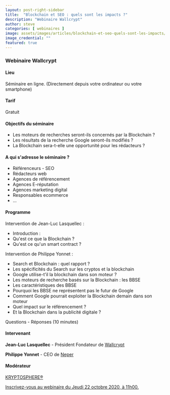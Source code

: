 ```yaml
---
layout: post-right-sidebar
title:  "Blockchain et SEO : quels sont les impacts ?"
description: "Webinaire Wallcrypt"
author: steve
categories: [ webinaires ]
image: assets/images/articles/blockchain-et-seo-quels-sont-les-impacts/1.jpg
image_credential: ""
featured: true
---
```


### Webinaire Wallcrypt

#### Lieu

Séminaire en ligne. (Directement depuis votre ordinateur ou votre smartphone)

#### Tarif

Gratuit

#### Objectifs du séminaire

- Les moteurs de recherches seront-ils concernés par la Blockchain ?
- Les résultats de la recherche Google seront-ils modifiés ?
- La Blockchain sera-t-elle une opportunité pour les rédacteurs ?

#### A qui s'adresse le séminaire ?

- Référenceurs - SEO
- Rédacteurs web
- Agences de référencement
- Agences E-réputation
- Agences marketing digital
- Responsables ecommerce
- ...

#### Programme

Intervention de Jean-Luc Lasquellec :

- Introduction :
- Qu'est ce que la Blockchain ?
- Qu'est ce qu'un smart contract ?

Intervention de Philippe Yonnet :

- Search et Blockchain : quel rapport ?
- Les spécificités du Search sur les cryptos et la blockchain
- Google utilise-t'il la blockchain dans son moteur ?
- Les moteurs de recherche basés sur la Blockchain : les BBSE
- Les caractéristiques des BBSE
- Pourquoi les BBSE ne représentent pas le futur de Google
- Comment Google pourrait exploiter la Blockchain demain dans son moteur
- Quel impact sur le référencement ?
- Et la Blockchain dans la publicité digitale ?

Questions - Réponses (10 minutes)

#### Intervenant

**Jean-Luc Lasquellec** - Président Fondateur de [Wallcrypt](https://wallcrypt.com/)

**Philippe Yonnet** - CEO de [Neper](Neper.fr)

#### Modérateur

[KRYPTOSPHERE®](https://kryptosphere.org/)

[Inscrivez-vous au webinaire du Jeudi 22 octobre 2020, à 11h00.](https://app.livestorm.co/wallcrypt/blockchain-et-seo-quels-sont-les-impacts?email=steve.despres%40protonmail.com&utm_source=Livestorm+email+invitation)
